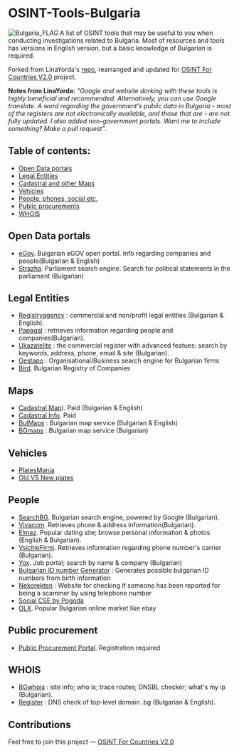 # OSINT-Tools-Bulgaria
<img src="https://upload.wikimedia.org/wikipedia/commons/9/9a/Flag_of_Bulgaria.svg" alt="Bulgaria_FLAG"/>
A list of OSINT tools that may be useful to you when conducting investigations related to Bulgaria. Most of resources and tools has versions in English version, but a basic knowledge of Bulgarian is required. 

Forked from LinaYorda's [repo](https://github.com/LinaYorda/OSINT-Tools-Bulgaria), rearranged and updated for  [OSINT For Countries V2.0](https://github.com/paulpogoda/OSINT-for-countries-V2.0) project. 

**Notes from LinaYorda:** *"Google and website dorking with these tools is highly beneficial and recommended. Alternatively, you can use Google translate. A word regarding the government's public data in Bulgaria - most of the registers are not electronically available, and those that are - are not fully updated. I also added non-government portals. Want me to include something? Make a pull request"*.

## Table of contents:
 - [Open Data portals](#open-data-portals)
 - [Legal Entities](#legal-entities)
 - [Cadastral and other Maps](#maps)
 - [Vehicles](#vehicles)
 - [People, phones, social etc.](#people)
 - [Public procurements](#public-procurement)
 - [WHOIS](#whois)

## Open Data portals
- [eGov](https://data.egov.bg). Bulgarian eGOV open portal. Info regarding companies and people(Bulgarian & English)
- [Strazha](https://www.strazha.bg). Parliament search engine. Search for political statements in the parliament (Bulgarian)


## Legal Entities
- [Registryagency](https://portal.registryagency.bg/en/commercial-register) : commercial and non/profit legal entities (Bulgarian & English).
- [Papagal](https://papagal.bg) : retrieves information regarding people and companies(Bulgarian).
- [Ukazatelite](https://www.ukazatelite.com) : the commercial register with advanced featues: search by keywords, address, phone, email & site (Bulgarian).
- [Gestapo](https://gestapo.bg/Search) : Organisational/Business search engine for Bulgarian firms
- [Bird](https://bird.bg/tr/). Bulgarian Registry of Companies

## Maps
- [Cadastral Map](https://kais.cadastre.bg/en/Home/GetVideoTutorialById?id=42)). Paid (Bulgarian & English)
- [Cadastral Info](https://kais.cadastre.bg/en). Paid
- [BulMaps](https://www.bulmaps.bg/) : Bulgarian map service (Bulgarian & English)
- [BGmaps](https://www.bgmaps.com) : Bulgarian map service (Bulgarian)

## Vehicles
- [PlatesMania](https://platesmania.com/bg/search)
- [Old VS New plates](https://licenseplatemania.com/landenpaginas/bulgarije_volledig.htm)

## People 
- [SearchBG](http://search.bg). Bulgarian search engine, powered by Google (Bulgarian).
- [Vivacom](https://www.vivacom.bg/bg/residential/polezni-syveti/ukazatel/telefonni-nomera#tabs-anchor). Retrieves phone & address information(Bulgarian).
- [Elmaz](https://www.elmaz.com/zapoznanstva/). Popular dating site; browse personal information & photos (English & Bulgarian).
- [VsichkiFirmi](https://vsichkifirmi.com/). Retrieves information regarding phone number's carrier (Bulgarian).
- [Yox](https://yox.bg). Job portal; search by name & company (Bulgarian)
- [Bulgarian ID number Generator](https://georgi.unixsol.org/programs/egn.php) : Generates possible bulgarian ID numbers from birth information
- [Nekorekten](https://nekorekten.com/) : Website for checking if someone has been reported for being a scammer by using telephone number
- [Social CSE by Pogoda](https://cse.google.com/cse?cx=029ffbc44aa3946cb#gsc.tab=0)
- [OLX](https://olx.bg). Popular Bulgarian online market like ebay

## Public procurement
- [Public Procurement Portal](https://identity.eop.bg). Registration required


## WHOIS
- [BGwhois](http://bgwhois.com) : site info; who is; trace routes; DNSBL checker; what's my ip (Bulgarian).
- [Register](https://www.register.bg/) : DNS check of top-level domain .bg (Bulgarian & English).

## Contributions
Feel free to join this project — [OSINT For Countries V2.0](https://github.com/paulpogoda/OSINT-for-countries-V2.0)

